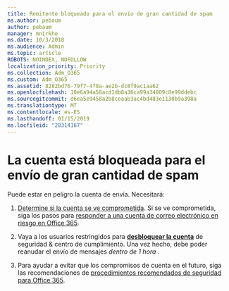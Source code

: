 ```yaml
---
title: Remitente bloqueado para el envío de gran cantidad de spam
ms.author: pebaum
author: pebaum
manager: mnirkhe
ms.date: 10/3/2018
ms.audience: Admin
ms.topic: article
ROBOTS: NOINDEX, NOFOLLOW
localization_priority: Priority
ms.collection: Adm_O365
ms.custom: Adm_O365
ms.assetid: 8282bd76-79f7-4f8a-ae2b-dc8f9ac1aa62
ms.openlocfilehash: 10e6a94a58acd1db8a36ca99a34809c8e99ddebc
ms.sourcegitcommit: d6ea5e9458a2b8ceaab3ac4bd483e1130b9a398a
ms.translationtype: MT
ms.contentlocale: es-ES
ms.lasthandoff: 01/15/2019
ms.locfileid: "28314167"
---
```

# <a name="account-is-blocked-for-sending-too-much-spam"></a>La cuenta está bloqueada para el envío de gran cantidad de spam

Puede estar en peligro la cuenta de envía. Necesitará:
  
1. [Determine si la cuenta se ve comprometida](https://support.microsoft.com/help/2551603/how-to-determine-whether-your-office-365-account-has-been-compromised). Si se ve comprometida, siga los pasos para [responder a una cuenta de correo electrónico en riesgo en Office 365](https://docs.microsoft.com/office365/securitycompliance/responding-to-a-compromised-email-account).
    
2. Vaya a los usuarios restringidos para **[desbloquear la cuenta](https://protection.office.com/?hash=/restrictedusers)** de seguridad &amp; centro de cumplimiento. Una vez hecho, debe poder reanudar el envío de mensajes *dentro de 1 hora* . 
    
3. Para ayudar a evitar que los compromisos de cuenta en el futuro, siga las recomendaciones de [procedimientos recomendados de seguridad para Office 365](https://support.office.com/article/9295e396-e53d-49b9-ae9b-0b5828cdedc3.aspx).
  

